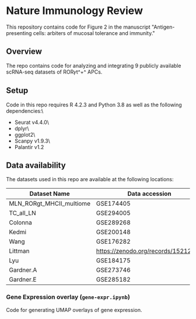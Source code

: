 # Nature Immunology Review

This repository contains code for Figure 2 in the manuscript "Antigen-presenting cells: arbiters of mucosal tolerance and immunity."

## Overview

The repo contains code for analyzing and integrating 9 publicly available scRNA-seq datasets of ROR𝛾t^+^ APCs.

## Setup

Code in this repo requires R 4.2.3 and Python 3.8 as well as the following dependencies:\
- Seurat v4.4.0\
- dplyr\
- ggplot2\
- Scanpy v1.9.3\
- Palantir v1.2

## Data availability

The datasets used in this repo are available at the following locations:

| Dataset Name             | Data accession                        | Publication                                                           |
|------------------------|------------------------|------------------------|
| MLN_RORgt_MHCII_multiome | GSE174405                             | <https://www.nature.com/articles/s41586-022-05309-5>                  |
| TC_all_LN                | GSE294005                             | <https://www.science.org/doi/10.1126/science.adp0535>                 |
| Colonna                  | GSE289268                             | <https://www.sciencedirect.com/science/article/pii/S0092867425002934> |
| Kedmi                    | GSE200148                             | <https://www.nature.com/articles/s41586-022-05089-y>                  |
| Wang                     | GSE176282                             | <https://www.science.org/doi/10.1126/sciimmunol.abl5053>              |
| Littman                  | <https://zenodo.org/records/15212000> | <https://www.nature.com/articles/s41586-025-08982-4>                  |
| Lyu                      | GSE184175                             | <https://www.nature.com/articles/s41586-022-05141-x>                  |
| Gardner.A                | GSE273746                             | <https://doi.org/10.1084/jem.20250573>                                |
| Gardner.E                | GSE285182                             | <https://doi.org/10.1084/jem.20250573>                                |

### Gene Expression overlay (`gene-expr.ipynb`)

Code for generating UMAP overlays of gene expression.
